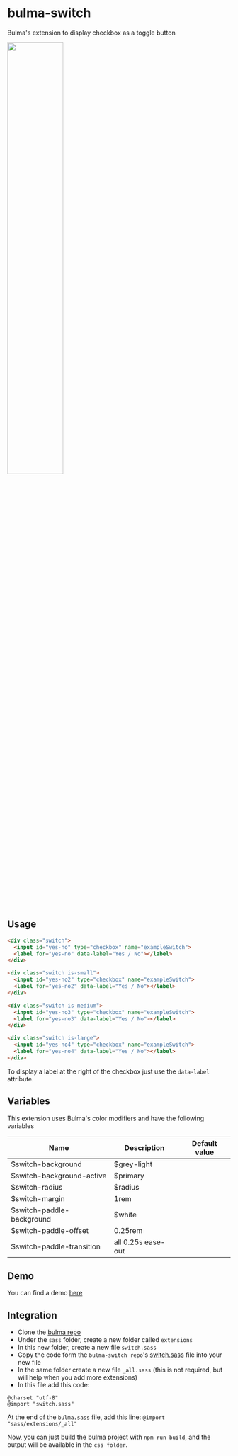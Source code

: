 # bulma-switch
Bulma's extension to display checkbox as a toggle button

<img src="https://img4.hostingpics.net/pics/671276ScreenShot20170819at124953.png" width="50%">

Usage
---

```html
<div class="switch">
  <input id="yes-no" type="checkbox" name="exampleSwitch">
  <label for="yes-no" data-label="Yes / No"></label>
</div>

<div class="switch is-small">
  <input id="yes-no2" type="checkbox" name="exampleSwitch">
  <label for="yes-no2" data-label="Yes / No"></label>
</div>

<div class="switch is-medium">
  <input id="yes-no3" type="checkbox" name="exampleSwitch">
  <label for="yes-no3" data-label="Yes / No"></label>
</div>

<div class="switch is-large">
  <input id="yes-no4" type="checkbox" name="exampleSwitch">
  <label for="yes-no4" data-label="Yes / No"></label>
</div>
```

To display a label at the right of the checkbox just use the ```data-label``` attribute.

Variables
---
This extension uses Bulma's color modifiers and have the following variables

Name | Description | Default value    
-----|-------------|---------------
$switch-background | $grey-light
$switch-background-active | $primary
$switch-radius | $radius
$switch-margin | 1rem
$switch-paddle-background | $white
$switch-paddle-offset | 0.25rem
$switch-paddle-transition | all 0.25s ease-out

Demo
---
You can find a demo [here](https://codepen.io/wikiki/pen/ZJrPVq)

Integration
---
- Clone the [bulma repo](https://github.com/jgthms/bulma)
- Under the `sass` folder, create a new folder called `extensions`
- In this new folder, create a new file `switch.sass`
- Copy the code form the `bulma-switch repo`'s [switch.sass](https://github.com/Wikiki/bulma-switch/blob/master/switch.sass) file into your new file
- In the same folder create a new file `_all.sass` (this is not required, but will help when you add more extensions)
- In this file add this code:
```
@charset "utf-8"
@import "switch.sass"
```
At the end of the `bulma.sass` file, add this line: `@import "sass/extensions/_all"`

Now, you can just build the bulma project with `npm run build`, and the output will be available in the `css folder`.

